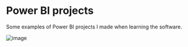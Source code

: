 # Power BI projects
Some examples of Power BI projects I made when learning the software.

![image](https://github.com/piotrb9/powerbi-projects/assets/157641773/c73428f5-421e-4453-ab7c-ad1510b31b99)

